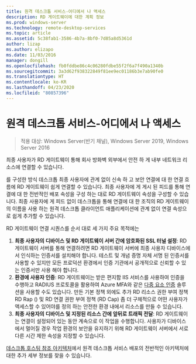 ```yaml
---
title: 원격 데스크톱 서비스-어디에서 나 액세스
description: RD 게이트웨이에 대한 계획 정보
ms.prod: windows-server
ms.technology: remote-desktop-services
ms.topic: article
ms.assetid: 5c38fab1-3586-4b7a-8bf0-7d85a8d5361d
author: lizap
ms.author: elizapo
ms.date: 11/03/2016
manager: dongill
ms.openlocfilehash: fb0fddbe86c4c06280fdbe55f2f6a7f490a1340b
ms.sourcegitcommit: 3a3d62f938322849f81ee9ec01186b3e7ab90fe0
ms.translationtype: HT
ms.contentlocale: ko-KR
ms.lasthandoff: 04/23/2020
ms.locfileid: "80857396"
---
```

# <a name="remote-desktop-services---access-from-anywhere"></a>원격 데스크톱 서비스-어디에서 나 액세스

>적용 대상: Windows Server(반기 채널), Windows Server 2019, Windows Server 2016

최종 사용자가 RD 게이트웨이 통해 회사 방화벽 외부에서 안전 하 게 내부 네트워크 리소스에 연결할 수 있습니다.

를 구성한 방식 데스크톱 최종 사용자에 관계 없이 신속 하 고 보안 연결에 대 한 연결 흐름에 RD 게이트웨이 쉽게 연결할 수 있습니다. 최종 사용자에 게 게시 된 피드를 통해 연결에 대 한 전반적인 배포 속성을 구성 하는 대로 RD 게이트웨이 속성을 구성할 수 있습니다. 최종 사용자에 게 피드 없이 데스크톱을 통해 연결에 대 한 조직의 RD 게이트웨이의 이름을 사용 하는 원격 데스크톱 클라이언트 애플리케이션에 관계 없이 연결 속성으로 쉽게 추가할 수 있습니다.

RD 게이트웨이 연결 시퀀스를 순서 대로 세 가지 주요 목적에는
1. **최종 사용자의 디바이스 및 RD 게이트웨이 서버 간에 암호화된 SSL 터널 설정**: RD 게이트웨이 서버를 통해 연결하려면 RD 게이트웨이 서버에 최종 사용자 디바이스에서 인식하는 인증서를 설치해야 합니다. 테스트 및 개념 증명 자체 서명 된 인증서를 사용할 수 있지만 모든 프로덕션 환경에서 인증 기관에서 공개적으로 신뢰할 수 있는 인증서만 사용 해야 합니다.
2. **환경에 사용자 인증**: RD 게이트웨이는 받은 편지함 IIS 서비스를 사용하여 인증을 수행하고 RADIUS 프로토콜을 활용하여 Azure MFA와 같은 [다중 요소 인증](rds-plan-mfa.md) 솔루션을 사용할 수도 있습니다. 만든 기본 정책 외에도 추가 RD 리소스 권한 부여 정책 RD Rap () 및 RD 연결 권한 부여 정책 (RD Cap) 좀 더 구체적으로 어떤 사용자가 액세스할 수 있어야를 정의 하는 안전한 환경 내에서 리소스를 만들 수 있습니다.
3. **최종 사용자의 디바이스 및 지정된 리소스 간에 앞뒤로 트래픽 전달**: RD 게이트웨이는 연결이 설정되어 있는 동안 계속으로 이 작업을 수행합니다. 사용자가 디바이스에서 멀어질 경우 작업 환경의 보안을 유지하기 위해 RD 게이트웨이 서버에서 서로 다른 시간 제한 속성을 지정할 수 있습니다.

[데스크톱 호스팅 참조 아키텍처](desktop-hosting-reference-architecture.md)에서 원격 데스크톱 서비스 배포의 전반적인 아키텍처에 대한 추가 세부 정보를 찾을 수 있습니다.